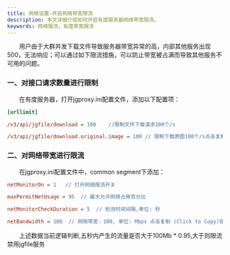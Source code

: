 ```yaml
---
title: 网络设置-开启网络带宽限流
description: 本文详细介绍如何开启有度服务器网络带宽限流。
keywords: 网络限流，有度带宽限流
---
```


　　用户由于大群并发下载文件导致服务器带宽异常的高，内部其他服务出现500，无法响应；可以通过如下限流措施，可以防止带宽被占满而导致其他服务不可用的问题。

### 一、对接口请求数量进行限制

　　在有度服务器，打开jgproxy.ini配置文件，添加以下配置项：

```ini
[urllimit] 

/v3/api/jgfile/download = 100    //限制文件下载请求100个/s 

/v3/api/jgfile/download.original.image = 100 // 限制下载原图100个/s点击复制 (Click to Copy)错误 (Error)复制 (Copy)
```

### 二、对网络带宽进行限流

　　在jgproxy.ini配置文件中，common segment下添加：

```ini
netMonitorOn = 1   // 打开网络限流开关 

maxPermitNetUsage = 95  // 最大允许网络占用百分比 

netMonitorCheckDuration = 5  // 检测时间间隔,单位: 秒 

netBandwidth = 100  // 网络带宽：100, 单位: Mbps 点击复制 (Click to Copy)错误 (Error)复制 (Copy)
```

　　上述数据当前逻辑判断,五秒内产生的流量是否大于100Mb * 0.95,大于则限流禁用jgfile服务